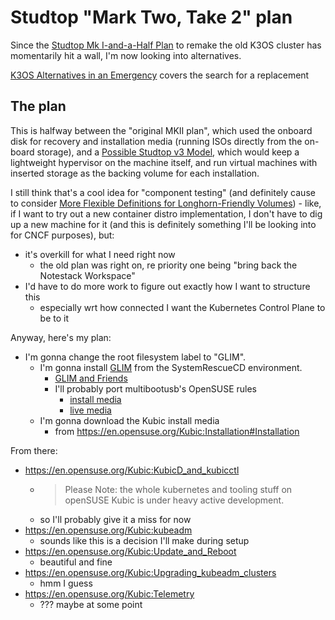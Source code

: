 # Studtop "Mark Two, Take 2" plan

Since the [Studtop Mk I-and-a-Half Plan](9e684107-b6e6-4ef5-9541-41db74ccf19c.md) to remake the old K3OS cluster has momentarily hit a wall, I'm now looking into alternatives.

[K3OS Alternatives in an Emergency](7acaea2b-b704-4a10-96cf-ceea9de22871.md) covers the search for a replacement

## The plan

This is halfway between the "original MKII plan", which used the onboard disk for recovery and installation media (running ISOs directly from the on-board storage), and a [Possible Studtop v3 Model](cbd2fd7b-61c7-48cf-baed-4ae02a8c475d.md), which would keep a lightweight hypervisor on the machine itself, and run virtual machines with inserted storage as the backing volume for each installation.

I still think that's a cool idea for "component testing" (and definitely cause to consider [More Flexible Definitions for Longhorn-Friendly Volumes](87c95439-3bc7-4047-8c31-19a58058cbe8.md)) - like, if I want to try out a new container distro implementation, I don't have to dig up a new machine for it (and this is definitely something I'll be looking into for CNCF purposes), but:

- it's overkill for what I need right now
  - the old plan was right on, re priority one being "bring back the Notestack Workspace"
- I'd have to do more work to figure out exactly how I want to structure this
  - especially wrt how connected I want the Kubernetes Control Plane to be to it

Anyway, here's my plan:

- I'm gonna change the root filesystem label to "GLIM".
  - I'm gonna install [GLIM](https://github.com/thias/glim/) from the SystemRescueCD environment.
    - [GLIM and Friends](def6b0e4-d0f8-4042-b8c4-fe68b669fc7a.md)
    - I'll probably port multibootusb's OpenSUSE rules
      - [install media](https://github.com/aguslr/multibootusb/blob/master/mbusb.d/opensuse.d/install-generic.cfg)
      - [live media](https://github.com/aguslr/multibootusb/blob/master/mbusb.d/opensuse.d/live-generic.cfg)
  - I'm gonna download the Kubic install media
    - from https://en.opensuse.org/Kubic:Installation#Installation

From there:

- https://en.opensuse.org/Kubic:KubicD_and_kubicctl
  - > Please Note: the whole kubernetes and tooling stuff on openSUSE Kubic is under heavy active development.
  - so I'll probably give it a miss for now
- https://en.opensuse.org/Kubic:kubeadm
  - sounds like this is a decision I'll make during setup
- https://en.opensuse.org/Kubic:Update_and_Reboot
  - beautiful and fine
- https://en.opensuse.org/Kubic:Upgrading_kubeadm_clusters
  - hmm I guess
- https://en.opensuse.org/Kubic:Telemetry
  - ??? maybe at some point
